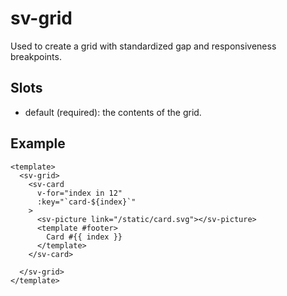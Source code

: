 # sv-grid

Used to create a grid with standardized gap and responsiveness breakpoints.

## Slots

- default (required): the contents of the grid.

## Example

```vue
<template>
  <sv-grid>
    <sv-card
      v-for="index in 12"
      :key="`card-${index}`"
    >
      <sv-picture link="/static/card.svg"></sv-picture>
      <template #footer>
        Card #{{ index }}
      </template>
    </sv-card>

  </sv-grid>
</template>
```
